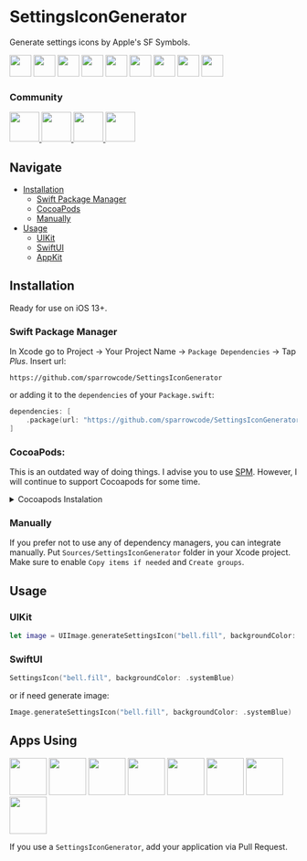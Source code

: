 # SettingsIconGenerator

Generate settings icons by Apple's SF Symbols.

<p float="left">
    <img src="https://cdn.ivanvorobei.io/github/sppermissions/permissions/notifications.png" width="38">
    <img src="https://cdn.ivanvorobei.io/github/sppermissions/permissions/location.png" width="38">
    <img src="https://cdn.ivanvorobei.io/github/sppermissions/permissions/microphone.png" width="38">
    <img src="https://cdn.ivanvorobei.io/github/sppermissions/permissions/motion.png" width="38">
    <img src="https://cdn.ivanvorobei.io/github/sppermissions/permissions/music.png" width="38">
    <img src="https://cdn.ivanvorobei.io/github/sppermissions/permissions/speech.png" width="38">
    <img src="https://cdn.ivanvorobei.io/github/sppermissions/permissions/bluetooth.png" width="38">
    <img src="https://cdn.ivanvorobei.io/github/sppermissions/permissions/tracking.png" width="38">
    <img src="https://cdn.ivanvorobei.io/github/sppermissions/permissions/faceid.png" width="38">
</p>

### Community

<p float="left">
    <a href="https://twitter.com/sparrowcode_en">
        <img src="https://cdn.sparrowcode.io/github%2Fbadges%2Ftwitter.png?version=4" height="52">
    </a>
    <a href="https://t.me/sparrowcode_en">
        <img src="https://cdn.sparrowcode.io/github/badges/telegram.png?version=1" height="52">
    </a>
    <a href="https://mastodon.social/@sparrowcode_en">
        <img src="https://cdn.sparrowcode.io/github/badges/mastodon.png?version=2" height="52">
    </a>
    <a href="#apps-using">
        <img src="https://cdn.sparrowcode.io/github/badges/download-on-the-appstore.png?version=4" height="52">
    </a>
</p>

## Navigate

- [Installation](#installation)
    - [Swift Package Manager](#swift-package-manager)
    - [CocoaPods](#cocoapods)
    - [Manually](#manually)
- [Usage](#usage)
    - [UIKit](#uikit)
    - [SwiftUI](#swiftui)
    - [AppKit](#appkit)

## Installation

Ready for use on iOS 13+.

### Swift Package Manager

In Xcode go to Project -> Your Project Name -> `Package Dependencies` -> Tap *Plus*. Insert url:

```
https://github.com/sparrowcode/SettingsIconGenerator
```

or adding it to the `dependencies` of your `Package.swift`:

```swift
dependencies: [
    .package(url: "https://github.com/sparrowcode/SettingsIconGenerator", .upToNextMajor(from: "1.0.0"))
]
```
### CocoaPods:

This is an outdated way of doing things. I advise you to use [SPM](#swift-package-manager). However, I will continue to support Cocoapods for some time.

<details><summary>Cocoapods Instalation</summary>

[CocoaPods](https://cocoapods.org) is a dependency manager. For usage and installation instructions, visit their website. To integrate using CocoaPods, specify it in your `Podfile`:

```ruby
pod 'SettingsIconGenerator'
```
</details>

### Manually

If you prefer not to use any of dependency managers, you can integrate manually. Put `Sources/SettingsIconGenerator` folder in your Xcode project. Make sure to enable `Copy items if needed` and `Create groups`.

## Usage

### UIKit

```swift
let image = UIImage.generateSettingsIcon("bell.fill", backgroundColor: .systemBlue)
```

### SwiftUI

```swift
SettingsIcon("bell.fill", backgroundColor: .systemBlue)
```

or if need generate image:

```swift
Image.generateSettingsIcon("bell.fill", backgroundColor: .systemBlue)
```

## Apps Using

<p float="left">
    <a href="https://apps.apple.com/app/id1624477055"><img src="https://cdn.sparrowcode.io/github/apps-using/id1624477055.png?version=2" height="65"></a>
    <a href="https://apps.apple.com/app/id1625641322"><img src="https://cdn.sparrowcode.io/github/apps-using/id1625641322.png?version=2" height="65"></a>
    <a href="https://apps.apple.com/app/id875280793"><img src="https://cdn.sparrowcode.io/github/apps-using/id875280793.png?version=2" height="65"></a>
    <a href="https://apps.apple.com/app/id743843090"><img src="https://cdn.sparrowcode.io/github/apps-using/id743843090.png?version=2" height="65"></a>
    <a href="https://apps.apple.com/app/id537070378"><img src="https://cdn.sparrowcode.io/github/apps-using/id537070378.png?version=2" height="65"></a>
    <a href="https://apps.apple.com/app/id1570676244"><img src="https://cdn.sparrowcode.io/github/apps-using/id1570676244.png?version=2" height="65"></a>
    <a href="https://apps.apple.com/app/id1617055933"><img src="https://cdn.sparrowcode.io/github/apps-using/id1617055933.png?version=2" height="65"></a>
    <a href="https://apps.apple.com/app/id6451087813"><img src="https://i.ibb.co/ngkgPPy/v2-1.png" height="65"></a>
</p>

If you use a `SettingsIconGenerator`, add your application via Pull Request.
